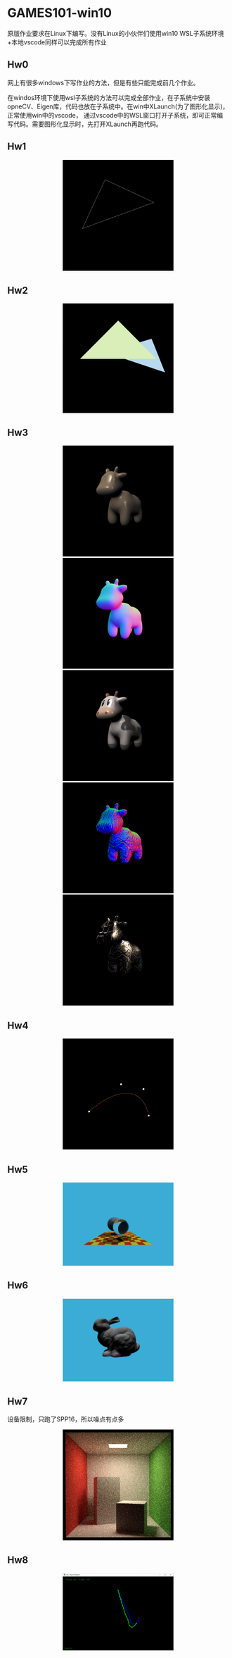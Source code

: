 # GAMES101-win10
原版作业要求在Linux下编写。没有Linux的小伙伴们使用win10 WSL子系统环境+本地vscode同样可以完成所有作业
## Hw0 ##
网上有很多windows下写作业的方法，但是有些只能完成前几个作业。

在windos环境下使用wsl子系统的方法可以完成全部作业，在子系统中安装opneCV、Eigen库，代码也放在子系统中。在win中XLaunch(为了图形化显示)，正常使用win中的vscode，
通过vscode中的WSL窗口打开子系统，即可正常编写代码。需要图形化显示时，先打开XLaunch再跑代码。
## Hw1 ##
<div align='center'>
  <img src="https://github.com/Chris-lyc/GAMES101-win10/blob/main/image/hw1.png" width=50%>
</div>

## Hw2 ##
<div align='center'>
  <img src="https://github.com/Chris-lyc/GAMES101-win10/blob/main/image/hw2.png" width=50%>
</div>

## Hw3 ##
<div align='center'>
  <img src="https://github.com/Chris-lyc/GAMES101-win10/blob/main/image/hw3-1.png" width=50%>
  <img src="https://github.com/Chris-lyc/GAMES101-win10/blob/main/image/hw3-2.png" width=50%>
  <img src="https://github.com/Chris-lyc/GAMES101-win10/blob/main/image/hw3-3.png" width=50%>
  <img src="https://github.com/Chris-lyc/GAMES101-win10/blob/main/image/hw3-4.png" width=50%>
  <img src="https://github.com/Chris-lyc/GAMES101-win10/blob/main/image/hw3-5.png" width=50%>
</div>

## Hw4 ##
<div align='center'>
  <img src="https://github.com/Chris-lyc/GAMES101-win10/blob/main/image/hw4.png" width=50%>
</div>

## Hw5 ##
<div align='center'>
  <img src="https://github.com/Chris-lyc/GAMES101-win10/blob/main/image/hw5.png" width=50%>
</div>

## Hw6 ##
<div align='center'>
  <img src="https://github.com/Chris-lyc/GAMES101-win10/blob/main/image/hw6.png" width=50%>
</div>

## Hw7 ##
设备限制，只跑了SPP16，所以噪点有点多
<div align='center'>
  <img src="https://github.com/Chris-lyc/GAMES101-win10/blob/main/image/hw7.png" width=50%>
</div>

## Hw8 ##
<div align='center'>
  <img src="https://github.com/Chris-lyc/GAMES101-win10/blob/main/image/hw8.png" width=50%>
</div>
